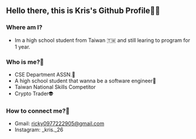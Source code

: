## Hello there, this is Kris's Github Profile👋👋
### Where am I?
- Im a high school student from Taiwan 🇹🇼 and still learing to program for 1 year.

### Who is me?👀
- CSE Department ASSN.🤡
- A high school student that wanna be a software engineer💩
- Taiwan National Skills Competitor 
- Crypto Trader👽

### How to connect me?🙂
- Gmail: ricky0977222905@gmail.com
- Instagram: _kris._26
